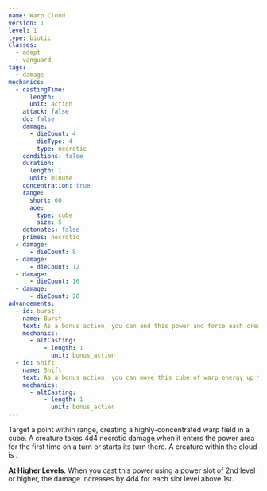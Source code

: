 ```yaml
---
name: Warp Cloud
version: 1
level: 1
type: biotic
classes:
  - adept
  - vanguard
tags:
  - damage
mechanics:
  - castingTime:
      length: 1
      unit: action
    attack: false
    dc: false
    damage:
      - dieCount: 4
        dieType: 4
        type: necrotic
    conditions: false
    duration:
      length: 1
      unit: minute
    concentration: true
    range:
      short: 60
      aoe:
        type: cube
        size: 5
    detonates: false
    primes: necrotic
  - damage:
      - dieCount: 8
  - damage:
      - dieCount: 12
  - damage:
      - dieCount: 16
  - damage:
      - dieCount: 20
advancements:
  - id: burst
    name: Burst
    text: As a bonus action, you can end this power and force each creature within <me-distance length="5" /> of the cloud to make a Dexterity saving throw. A creature takes 4d4 force damage on a failed save or half as much on a successful one. This damage increases by 4d4 force damage per power level.
    mechanics:
      - altCasting:
          - length: 1
            unit: bonus_action
  - id: shift
    name: Shift
    text: As a bonus action, you can move this cube of warp energy up to <me-distance length="10" /> in any direction you choose. It can pass through solid objects, but you can only control it's movement while you have line of sight.
    mechanics:
      - altCasting:
          - length: 1
            unit: bonus_action
---
```

Target a point within range, creating a highly-concentrated warp field in a <me-distance length="5" adj/> cube. A creature takes
4d4 necrotic damage when it enters the power area for the first time on a turn or starts its turn there. A creature
within the cloud is <me-condition id="primed" sub="necrotic"/>.

__At Higher Levels__. When you cast this power using a power slot of 2nd level or higher, the damage increases by 4d4
for each slot level above 1st.
